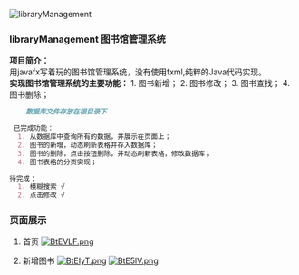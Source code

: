 ![libraryManagement](https://socialify.git.ci/HeyWeCome/libraryManagement/image?font=Raleway&forks=1&issues=1&language=1&owner=1&pattern=Brick%20Wall&pulls=1&stargazers=1&theme=Light)
### libraryManagement  图书馆管理系统
**项目简介：**<br>
用javafx写着玩的图书馆管理系统，没有使用fxml,纯粹的Java代码实现。<br>
**实现图书馆管理系统的主要功能：**
    1. 图书新增；
    2. 图书修改；
    3. 图书查找；
    4. 图书删除；
<br>
~~~markdown
    数据库文件存放在根目录下
~~~

~~~markdown
 已完成功能：
  1. 从数据库中查询所有的数据，并展示在页面上；
  2. 图书的新增，动态刷新表格并存入数据库；
  3. 图书的删除，点击按钮删除，并动态刷新表格，修改数据库；
  4. 图书表格的分页实现；
~~~

~~~markdown
待完成：
  1. 模糊搜索 √
  2. 点击修改 √
~~~

### 页面展示
1. 首页
[![BtEVLF.png](https://s1.ax1x.com/2020/10/30/BtEVLF.png)](https://imgchr.com/i/BtEVLF)

2. 新增图书
[![BtEIyT.png](https://s1.ax1x.com/2020/10/30/BtEIyT.png)](https://imgchr.com/i/BtEIyT)
[![BtE5lV.png](https://s1.ax1x.com/2020/10/30/BtE5lV.png)](https://imgchr.com/i/BtE5lV)